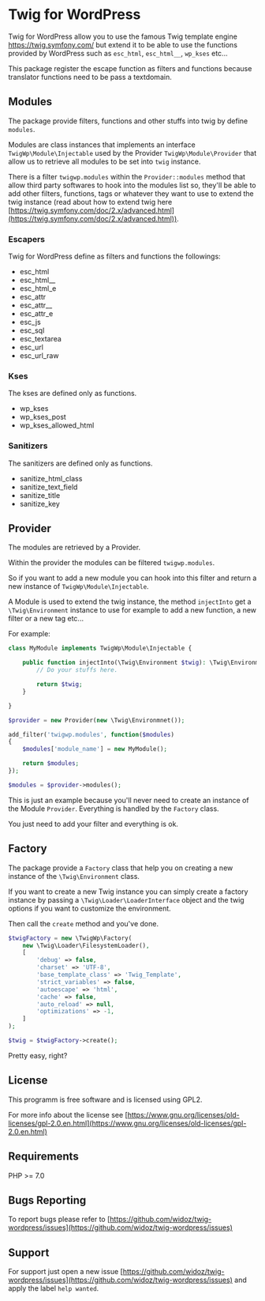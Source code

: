 # Twig for WordPress

Twig for WordPress allow you to use the famous Twig template engine https://twig.symfony.com/
but extend it to be able to use the functions provided by WordPress such as `esc_html`, `esc_html__`, `wp_kses` etc...

This package register the escape function as filters and functions because translator functions need to be pass a textdomain.

## Modules

The package provide filters, functions and other stuffs into twig by define `modules`.

Modules are class instances that implements an interface `TwigWp\Module\Injectable` used by
the Provider `TwigWp\Module\Provider` that allow us to retrieve all modules to be set into `twig` instance.

There is a filter `twigwp.modules` within the `Provider::modules` method that allow
third party softwares to hook into the modules list so, they'll be able to add other filters, functions, tags
or whatever they want to use to extend the twig instance
(read about how to extend twig here [https://twig.symfony.com/doc/2.x/advanced.html](https://twig.symfony.com/doc/2.x/advanced.html)).

### Escapers

Twig for WordPress define as filters and functions the followings:

- esc_html
- esc_html__
- esc_html_e
- esc_attr
- esc_attr__
- esc_attr_e
- esc_js
- esc_sql
- esc_textarea
- esc_url
- esc_url_raw

### Kses

The kses are defined only as functions.

- wp_kses
- wp_kses_post
- wp_kses_allowed_html

### Sanitizers

The sanitizers are defined only as functions.

- sanitize_html_class
- sanitize_text_field
- sanitize_title
- sanitize_key

## Provider

The modules are retrieved by a Provider.

Within the provider the modules can be filtered `twigwp.modules`.

So if you want to add a new module you can hook into this filter and return a new instance of `TwigWp\Module\Injectable`.

A Module is used to extend the twig instance, the method `injectInto` get a `\Twig\Environment` instance to use for example
to add a new function, a new filter or a new tag etc...

For example:

```php
class MyModule implements TwigWp\Module\Injectable {

	public function injectInto(\Twig\Environment $twig): \Twig\Environment {
		// Do your stuffs here.

		return $twig;
	}

}

$provider = new Provider(new \Twig\Environmnet());

add_filter('twigwp.modules', function($modules)
{
	$modules['module_name'] = new MyModule();

	return $modules;
});

$modules = $provider->modules();
```

This is just an example because you'll never need to create an instance of the Module `Provider`.
Everything is handled by the `Factory` class.

You just need to add your filter and everything is ok.

## Factory

The package provide a `Factory` class that help you on creating a new instance of the `\Twig\Environment` class.

If you want to create a new Twig instance you can simply create a factory instance by passing
a `\Twig\Loader\LoaderInterface` object and the twig options if you want to customize the environment.

Then call the `create` method and you've done.

```php
$twigFactory = new \TwigWp\Factory(
	new \Twig\Loader\FilesystemLoader(),
	[
        'debug' => false,
        'charset' => 'UTF-8',
        'base_template_class' => 'Twig_Template',
        'strict_variables' => false,
        'autoescape' => 'html',
        'cache' => false,
        'auto_reload' => null,
        'optimizations' => -1,
	]
);

$twig = $twigFactory->create();
```

Pretty easy, right?

## License
This programm is free software and is licensed using GPL2.

For more info about the license see [https://www.gnu.org/licenses/old-licenses/gpl-2.0.en.html](https://www.gnu.org/licenses/old-licenses/gpl-2.0.en.html)

## Requirements

PHP >= 7.0

## Bugs Reporting

To report bugs please refer to [https://github.com/widoz/twig-wordpress/issues](https://github.com/widoz/twig-wordpress/issues)

## Support

For support just open a new issue [https://github.com/widoz/twig-wordpress/issues](https://github.com/widoz/twig-wordpress/issues) and apply the label `help wanted`.
